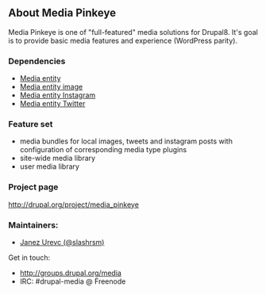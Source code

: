 ## About Media Pinkeye

Media Pinkeye is one of "full-featured" media solutions for Drupal8. It's goal
is to provide basic media features and experience (WordPress parity).

### Dependencies
 - [Media entity](http://drupal.org/project/media_entity)
 - [Media entity image](http://drupal.org/project/media_entity_image)
 - [Media entity Instagram](http://drupal.org/project/media_entity_instagram)
 - [Media entity Twitter](http://drupal.org/project/media_entity_twitter)

### Feature set
 - media bundles for local images, tweets and instagram posts with configuration
of corresponding media type plugins
 - site-wide media library
 - user media library

### Project page

http://drupal.org/project/media_pinkeye

### Maintainers:
 - [Janez Urevc (@slashrsm)](http://drupal.org/user/744628)

Get in touch:
 - http://groups.drupal.org/media
 - IRC: #drupal-media @ Freenode
